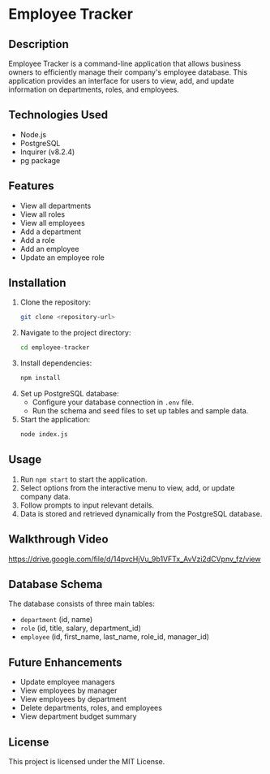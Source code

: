 # Employee Tracker

## Description
Employee Tracker is a command-line application that allows business owners to efficiently manage their company's employee database. This application provides an interface for users to view, add, and update information on departments, roles, and employees.

## Technologies Used
- Node.js
- PostgreSQL
- Inquirer (v8.2.4)
- pg package

## Features
- View all departments
- View all roles
- View all employees
- Add a department
- Add a role
- Add an employee
- Update an employee role

## Installation
1. Clone the repository:
   ```sh
   git clone <repository-url>
   ```
2. Navigate to the project directory:
   ```sh
   cd employee-tracker
   ```
3. Install dependencies:
   ```sh
   npm install
   ```
4. Set up PostgreSQL database:
   - Configure your database connection in `.env` file.
   - Run the schema and seed files to set up tables and sample data.
5. Start the application:
   ```sh
   node index.js
   ```

## Usage
1. Run `npm start` to start the application.
2. Select options from the interactive menu to view, add, or update company data.
3. Follow prompts to input relevant details.
4. Data is stored and retrieved dynamically from the PostgreSQL database.

## Walkthrough Video
https://drive.google.com/file/d/14pvcHjVu_9b1VFTx_AvVzi2dCVpnv_fz/view

## Database Schema
The database consists of three main tables:
- `department` (id, name)
- `role` (id, title, salary, department_id)
- `employee` (id, first_name, last_name, role_id, manager_id)

## Future Enhancements
- Update employee managers
- View employees by manager
- View employees by department
- Delete departments, roles, and employees
- View department budget summary

## License
This project is licensed under the MIT License.

